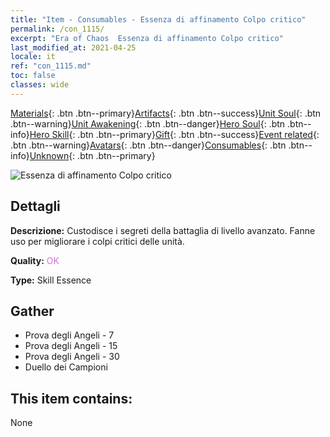 ```yaml
---
title: "Item - Consumables - Essenza di affinamento Colpo critico"
permalink: /con_1115/
excerpt: "Era of Chaos  Essenza di affinamento Colpo critico"
last_modified_at: 2021-04-25
locale: it
ref: "con_1115.md"
toc: false
classes: wide
---
```

 [Materials](/ItemsIT/){: .btn .btn--primary}[Artifacts](/ItemsIT/Artifacts/){: .btn .btn--success}[Unit Soul](/ItemsIT/UnitSoul/){: .btn .btn--warning}[Unit Awakening](/ItemsIT/UnitAwakening/){: .btn .btn--danger}[Hero Soul](/ItemsIT/HeroSoul/){: .btn .btn--info}[Hero Skill](/ItemsIT/HeroSkill/){: .btn .btn--primary}[Gift](/ItemsIT/Gift/){: .btn .btn--success}[Event related](/ItemsIT/Events/){: .btn .btn--warning}[Avatars](/ItemsIT/Avatars/){: .btn .btn--danger}[Consumables](/ItemsIT/Consumables/){: .btn .btn--info}[Unknown](/ItemsIT/Unknown/){: .btn .btn--primary}

 ![Essenza di affinamento Colpo critico](/images/t/i_7006.png)

## Dettagli
 **Descrizione:** Custodisce i segreti della battaglia di livello avanzato. Fanne uso per migliorare i colpi critici delle unità.

 **Quality:** <span style="color: #DA70D6">OK</span>

 **Type:** Skill Essence

## Gather

*    Prova degli Angeli - 7 
*    Prova degli Angeli - 15 
*    Prova degli Angeli - 30 
*    Duello dei Campioni 

## This item contains:

  None

